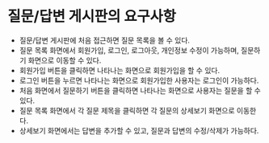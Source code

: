 # 질문/답변 게시판의 요구사항

- 질문/답변 게시판에 처음 접근하면 질문 목록을 볼 수 있다. 
- 질문 목록 화면에서 회원가입, 로그인, 로그아웃, 개인정보 수정이 가능하며, 질문하기 화면으로 이동할 수 있다.
- 회원가입 버튼을 클릭하면 나타나는 화면으로 회원가입을 할 수 있다.
- 로그인 버튼을 누르면 나타나는 화면으로 회원가입한 사용자는 로그인이 가능하다.
- 처음 화면에서 질문하기 버튼을 클릭하면 나타나는 화면으로 사용자는 질문을 할 수 있다.
- 질문 목록 화면에서 각 질문 제목을 클릭하면 각 질문의 상세보기 화면으로 이동한다.
- 상세보기 화면에서는 답변을 추가할 수 있고, 질문과 답변의 수정/삭제가 가능하다.


